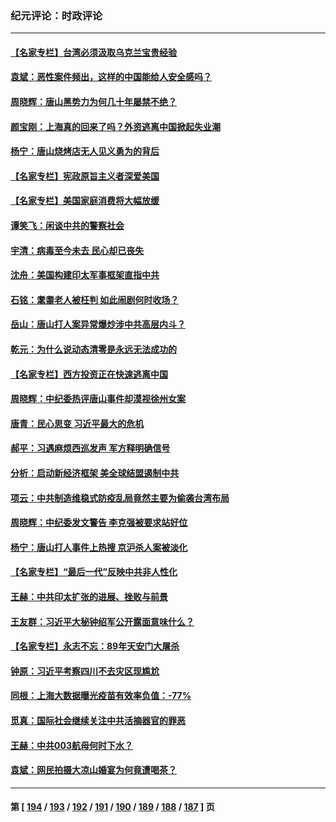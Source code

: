 ### 纪元评论：时政评论
---
#### [【名家专栏】台湾必须汲取乌克兰宝贵经验](../../pages/nsc1025/n13759403.md) 
#### [袁斌：恶性案件频出，这样的中国能给人安全感吗？](../../pages/nsc1025/n13759199.md) 
#### [周晓辉：唐山黑势力为何几十年屡禁不绝？](../../pages/nsc1025/n13758927.md) 
#### [颜宝刚：上海真的回来了吗？外资逃离中国掀起失业潮](../../pages/nsc1025/n13759177.md) 
#### [杨宁：唐山烧烤店无人见义勇为的背后](../../pages/nsc1025/n13758955.md) 
#### [【名家专栏】宪政原旨主义者深爱美国](../../pages/nsc1025/n13757798.md) 
#### [【名家专栏】美国家庭消费将大幅放缓](../../pages/nsc1025/n13758718.md) 
#### [谭笑飞：闲谈中共的警察社会](../../pages/nsc1025/n13758509.md) 
#### [宇清：病毒至今未去 民心却已丧失](../../pages/nsc1025/n13758370.md) 
#### [沈舟：美国构建印太军事框架直指中共](../../pages/nsc1025/n13758167.md) 
#### [石铭：耄耋老人被枉判 如此闹剧何时收场？](../../pages/nsc1025/n13758216.md) 
#### [岳山：唐山打人案异常爆炒涉中共高层内斗？](../../pages/nsc1025/n13757950.md) 
#### [乾元：为什么说动态清零是永远无法成功的](../../pages/nsc1025/n13758033.md) 
#### [【名家专栏】西方投资正在快速逃离中国](../../pages/nsc1025/n13757817.md) 
#### [周晓辉：中纪委热评唐山事件却漠视徐州女案](../../pages/nsc1025/n13757816.md) 
#### [唐青：民心思变 习近平最大的危机](../../pages/nsc1025/n13757579.md) 
#### [郝平：习遇麻烦西巡发声 军方释明确信号](../../pages/nsc1025/n13757545.md) 
#### [分析：启动新经济框架 美全球结盟遏制中共](../../pages/nsc1025/n13757490.md) 
#### [项云：中共制造维稳式防疫乱局竟然主要为偷袭台湾布局](../../pages/nsc1025/n13757397.md) 
#### [周晓辉：中纪委发文警告 李克强被要求站好位](../../pages/nsc1025/n13757329.md) 
#### [杨宁：唐山打人事件上热搜 京沪杀人案被淡化](../../pages/nsc1025/n13757291.md) 
#### [【名家专栏】“最后一代”反映中共非人性化](../../pages/nsc1025/n13756676.md) 
#### [王赫：中共印太扩张的进展、挫败与前景](../../pages/nsc1025/n13757061.md) 
#### [王友群：习近平大秘钟绍军公开露面意味什么？](../../pages/nsc1025/n13756934.md) 
#### [【名家专栏】永志不忘：89年天安门大屠杀](../../pages/nsc1025/n13756657.md) 
#### [钟原：习近平考察四川不去灾区现尴尬](../../pages/nsc1025/n13756325.md) 
#### [同根：上海大数据曝光疫苗有效率负值：-77%](../../pages/nsc1025/n13756515.md) 
#### [觅真：国际社会继续关注中共活摘器官的罪恶](../../pages/nsc1025/n13756459.md) 
#### [王赫：中共003航母何时下水？](../../pages/nsc1025/n13756409.md) 
#### [袁斌：网民拍摄大凉山婚宴为何竟遭喝茶？](../../pages/nsc1025/n13756374.md) 

---
#### 第 [ [194](./194.md) / [193](./193.md) / [192](./192.md) / [191](./191.md) / [190](./190.md) / [189](./189.md) / [188](./188.md) / [187](./187.md) ] 页
